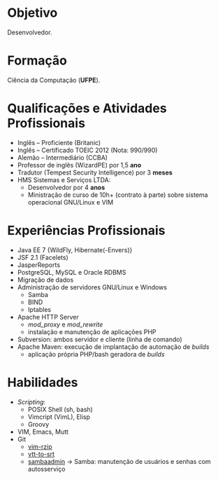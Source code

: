 # Objetivo

Desenvolvedor.

# Formação

Ciência da Computação (**UFPE**).

# Qualificações e Atividades Profissionais

- Inglês – Proficiente (Britanic)
- Inglês – Certificado TOEIC 2012 (Nota: 990/990)
- Alemão – Intermediário (CCBA)
- Professor de inglês (WizardPE) por 1,5 **ano**
- Tradutor (Tempest Security Intelligence) por 3 **meses**
- HMS Sistemas e Serviços LTDA:
  - Desenvolvedor por 4 **anos**
  - Ministração de curso de 10h+ (contrato à parte) sobre sistema operacional
    GNU/Linux e VIM

# Experiências Profissionais

- Java EE 7 {WildFly, Hibernate(-Envers)}
- JSF 2.1 (Facelets)
- JasperReports
- PostgreSQL, MySQL e Oracle RDBMS
- Migração de dados
- Administração de servidores GNU/Linux e Windows
  - Samba
  - BIND
  - Iptables
- Apache HTTP Server 
  - *mod\_proxy* e *mod\_rewrite*
  - instalação e manutenção de aplicações PHP
- Subversion: ambos servidor e cliente (linha de comando)
- Apache Maven: execução de implantação de automação de *builds*
  - aplicação própria PHP/bash geradora de *builds*

# Habilidades

- *Scripting*:
  - POSIX Shell (sh, bash)
  - Vimcript (VimL), Elisp
  - Groovy
- VIM, Emacs, Mutt
- Git
  - [vim-rzip](https://github.com/lbrayner/vim-rzip)
  - [vtt-to-srt](https://github.com/lbrayner/vtt-to-srt)
  - [sambaadmin](https://github.com/lbrayner/sambaadmin) → Samba: manutenção
      de usuários e senhas com autosserviço
